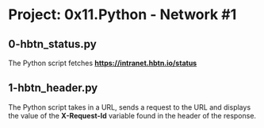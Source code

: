 # Project: 0x11.Python - Network #1

## 0-hbtn_status.py

The Python script fetches **https://intranet.hbtn.io/status**

## 1-hbtn_header.py

The Python script takes in a URL, sends a request to the URL and displays the value of the **X-Request-Id** variable found in the header of the response.

